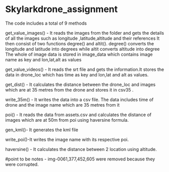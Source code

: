 # Skylarkdrone_assignment
The code includes a total of 9 methods

get_value_images() - It reads the images from the folder and gets the details of all the images such as longitude ,latitude,altitude and their references
                      It then consist of two functions degree() and altit(). degree() converts the longitude and latitude into degrees while altit converts altitude into degree
                      The whole of image data is stored in image_data which contains image name as key and lon,lat,alt as values
 
 get_value_videos() -  It reads the srt file and gets the information.It stores the data in drone_loc which has time as key and lon,lat and alt as values.
 
 get_dist() - It calculates the distance between the drone_loc and images which are at 35 metres from the drone and stores it in csv35 .
 
 write_35m() - It writes the data into a csv file. The data includes time of drone and the image name which are 35 metres from it
 
 poi() - It reads the data from assets.csv and calculates the distance of images which are at 50m from poi using haversine formula.
 
 gen_kml()- It generates the kml file
 
 write_poi()-It writes the image name with its respective poi.
 
 haversine() - It calculates the distance between 2 location using altitude.
 
 #point to be notes - img-0061,377,452,605 were removed because they were corrupted.
